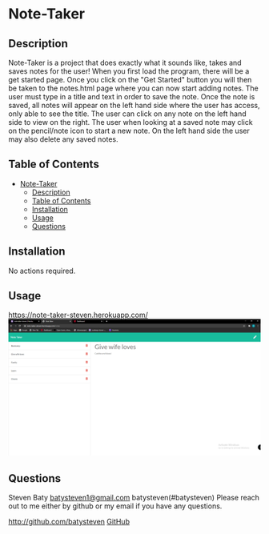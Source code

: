 
# Note-Taker

## Description
Note-Taker is a project that does exactly what it sounds like, takes and saves notes for the user! When you first load the program, there will be a get started page. Once you click on the "Get Started" button you will then be taken to the notes.html page where you can now start adding notes. The user must type in a title and text in order to save the note. Once the note is saved, all notes will appear on the left hand side where the user has access, only able to see the title. The user can click on any note on the left hand side to view on the right. The user when looking at a saved note may click on the pencil/note icon to start a new note. On the left hand side the user may also delete any saved notes. 

## Table of Contents
- [Note-Taker](#note-taker)
  - [Description](#description)
  - [Table of Contents](#table-of-contents)
  - [Installation](#installation)
  - [Usage](#usage)
  - [Questions](#questions)

## Installation
No actions required.

## Usage
https://note-taker-steven.herokuapp.com/
![screenshot of readme-generator preview](./note-taker-screenshot.png)

## Questions
Steven Baty
batysteven1@gmail.com
batysteven(#batysteven)
Please reach out to me either by github or my email if you have any questions.

http://github.com/batysteven
[GitHub](http://github.com/batysteven)
